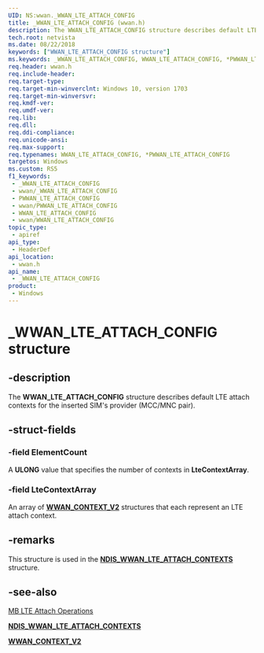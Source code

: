 ```yaml
---
UID: NS:wwan._WWAN_LTE_ATTACH_CONFIG
title: _WWAN_LTE_ATTACH_CONFIG (wwan.h)
description: The WWAN_LTE_ATTACH_CONFIG structure describes default LTE attach contexts for the inserted SIM's provider (MCC/MNC pair).
tech.root: netvista
ms.date: 08/22/2018
keywords: ["WWAN_LTE_ATTACH_CONFIG structure"]
ms.keywords: _WWAN_LTE_ATTACH_CONFIG, WWAN_LTE_ATTACH_CONFIG, *PWWAN_LTE_ATTACH_CONFIG,
req.header: wwan.h
req.include-header: 
req.target-type: 
req.target-min-winverclnt: Windows 10, version 1703
req.target-min-winversvr: 
req.kmdf-ver: 
req.umdf-ver: 
req.lib: 
req.dll: 
req.ddi-compliance: 
req.unicode-ansi: 
req.max-support: 
req.typenames: WWAN_LTE_ATTACH_CONFIG, *PWWAN_LTE_ATTACH_CONFIG
targetos: Windows
ms.custom: RS5
f1_keywords:
 - _WWAN_LTE_ATTACH_CONFIG
 - wwan/_WWAN_LTE_ATTACH_CONFIG
 - PWWAN_LTE_ATTACH_CONFIG
 - wwan/PWWAN_LTE_ATTACH_CONFIG
 - WWAN_LTE_ATTACH_CONFIG
 - wwan/WWAN_LTE_ATTACH_CONFIG
topic_type:
 - apiref
api_type:
 - HeaderDef
api_location:
 - wwan.h
api_name:
 - _WWAN_LTE_ATTACH_CONFIG
product:
 - Windows
---
```


# _WWAN_LTE_ATTACH_CONFIG structure


## -description

The **WWAN_LTE_ATTACH_CONFIG** structure describes default LTE attach contexts for the inserted SIM's provider (MCC/MNC pair).

## -struct-fields

### -field ElementCount

A **ULONG** value that specifies the number of contexts in **LteContextArray**.

### -field LteContextArray

 
An array of [**WWAN_CONTEXT_V2**](ns-wwan-_wwan_context_v2.md) structures that each represent an LTE attach context.

## -remarks

This structure is used in the [**NDIS_WWAN_LTE_ATTACH_CONTEXTS**](../ndiswwan/ns-ndiswwan-_ndis_wwan_lte_attach_contexts.md) structure.

## -see-also

[MB LTE Attach Operations](/windows-hardware/drivers/network/mb-lte-attach-operations)

[**NDIS_WWAN_LTE_ATTACH_CONTEXTS**](../ndiswwan/ns-ndiswwan-_ndis_wwan_lte_attach_contexts.md)

[**WWAN_CONTEXT_V2**](ns-wwan-_wwan_context_v2.md)
